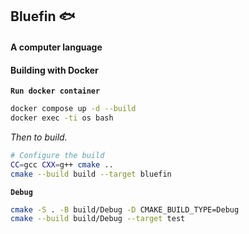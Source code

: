 ## Bluefin :fish:

#### A computer language

#### Building with Docker

**`Run docker container`**

```bash
docker compose up -d --build
docker exec -ti os bash
```

_Then to build._
```bash
# Configure the build
CC=gcc CXX=g++ cmake ..
cmake --build build --target bluefin
```

**`Debug`**
```bash
cmake -S . -B build/Debug -D CMAKE_BUILD_TYPE=Debug
cmake --build build/Debug --target test
```
